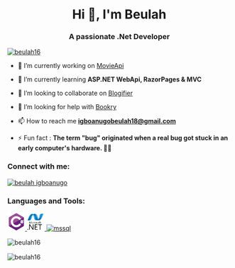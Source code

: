 <h1 align="center">Hi 👋, I'm Beulah</h1>
<h3 align="center">A passionate .Net Developer</h3>

<p align="left"> <a href="https://github.com/ryo-ma/github-profile-trophy"><img src="https://github-profile-trophy.vercel.app/?username=beulah16" alt="beulah16" /></a> </p>

- 🔭 I’m currently working on [MovieApi](https://github.com/Beulah16/MovieApi)

- 🌱 I’m currently learning **ASP.NET WebApi, RazorPages & MVC**

- 👯 I’m looking to collaborate on [Blogifier](https://github.com/blogifierdotnet/Blogifier)

- 🤝 I’m looking for help with [Bookry](https://github.com/Beulah16/Bookry)

- 📫 How to reach me **igboanugobeulah18@gmail.com**

- ⚡ Fun fact : **The term "bug" originated when a real bug got stuck in an early computer's hardware. 🐛👾**

<h3 align="left">Connect with me:</h3>
<p align="left">
<a href="https://linkedin.com/in/beulah igboanugo" target="blank"><img align="center" src="https://raw.githubusercontent.com/rahuldkjain/github-profile-readme-generator/master/src/images/icons/Social/linked-in-alt.svg" alt="beulah igboanugo" height="30" width="40" /></a>
</p>

<h3 align="left">Languages and Tools:</h3>
<p align="left"> <a href="https://www.w3schools.com/cs/" target="_blank" rel="noreferrer"> <img src="https://raw.githubusercontent.com/devicons/devicon/master/icons/csharp/csharp-original.svg" alt="csharp" width="40" height="40"/> </a> <a href="https://dotnet.microsoft.com/" target="_blank" rel="noreferrer"> <img src="https://raw.githubusercontent.com/devicons/devicon/master/icons/dot-net/dot-net-original-wordmark.svg" alt="dotnet" width="40" height="40"/> </a> <a href="https://www.microsoft.com/en-us/sql-server" target="_blank" rel="noreferrer"> <img src="https://www.svgrepo.com/show/303229/microsoft-sql-server-logo.svg" alt="mssql" width="40" height="40"/> </a> </p>

<p><img align="center" src="https://github-readme-stats.vercel.app/api/top-langs?username=beulah16&show_icons=true&locale=en&layout=compact" alt="beulah16" /></p>

<p><img align="center" src="https://github-readme-streak-stats.herokuapp.com/?user=beulah16&" alt="beulah16" /></p>
